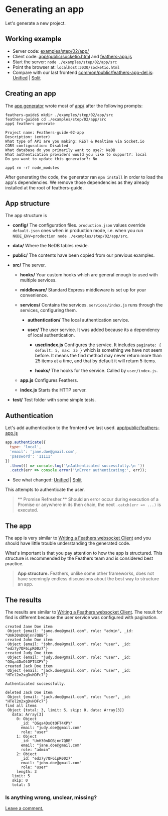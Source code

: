 # Generating an app

Let's generate a new project.

## Working example

- Server code: [examples/step/02/app/](https://github.com/feathersjs/feathers-docs/blob/auk/examples/step/02/app/)
- Client code: [app/public/socketio.html](https://github.com/feathersjs/feathers-docs/blob/auk/examples/step/02/app/public/socketio.html)
and
[feathers-app.js](https://github.com/feathersjs/feathers-docs/blob/auk/examples/step/02/app/public/feathers-app.js)
- Start the server: `node ./examples/step/02/app/src`
- Point the browser at: `localhost:3030/socketio.html`
- Compare with our last frontend
[common/public/feathers-app-del.js](https://github.com/feathersjs/feathers-docs/blob/auk/examples/step/01/common/public/feathers-app-del.js):
[Unified](http://htmlpreview.github.io/?https://github.com/feathersjs/feathers-docs/blob/auk/examples/step/_diff/02-app-feathers-app-line.html)
|
[Split](http://htmlpreview.github.io/?https://github.com/feathersjs/feathers-docs/blob/auk/examples/step/_diff/02-app-feathers-app-side.html)

## Creating an app

The [app generator](https://docs.feathersjs.com/getting-started/scaffolding.html#generate-the-app)
wrote most of
[app/](https://github.com/feathersjs/feathers-docs/blob/auk/examples/step/02/app/)
after the following prompts:

```text
feathers-guide$ mkdir ./examples/step/02/app/src
feathers-guide$ cd ./examples/step/02/app/src
app$ feathers generate

Project name: Feathers-guide-02-app
Description: (enter)
What type of API are you making: REST & Realtime via Socket.io
CORS configuration: Disabled
What database do you primarily want to use?: NeDB
What authentication providers would you like to support?: local
Do you want to update this generator?: No

app$ rm -rf node_modules
```

After generating the code, the generator ran `npm install` in order to load the app's dependencies.
We remove those dependencies as they already installed at the root of feathers-guide.

## App structure

The app structure is

- **config/** The configuration files.
`production.json` values override `default.json` ones when in production mode,
i.e. when you run `NODE_ENV=production node ./examples/step/02/app/src`.

- **data/** Where the NeDB tables reside.

- **public/** The contents have been copied from our previous examples.

- **src/** The server.
    
    - **hooks/** Your custom hooks which are general enough to used with multiple services.
    
    - **middleware/** Standard Express middleware is set up for your convenience.
    
    - **services/** Contains the services.
    `services/index.js` runs through the services, configuring them.
    
        - **authentication/** The local authentication service.
        
        - **user/** The user service. It was added because its a dependency of local authentication.
        
            - **user/index.js** Configures the service.
            It includes `paginate: { default: 5, max: 25 }` which is something we have not seem before.
            It means the find method may never return more than 25 items at a time,
            and that by default it will return 5 items.
        
            - **hooks/** The hooks for the service. Called by `user/index.js`.
            
    - **app.js** Configures Feathers.
    
    - **index.js** Starts the HTTP server.
 
- **test/** Test folder with some simple tests.

## Authentication

Let's add authentication to the frontend we last used.
[app/public/feathers-app.js](https://github.com/feathersjs/feathers-docs/blob/auk/examples/step/02/app/public/feathers-app.js)

```javascript
app.authenticate({
  type: 'local',
  'email': 'jane.doe@gmail.com',
  'password': '11111'
})
  .then(() => console.log('\nAuthenticated successfully.\n '))
  .catch(err => console.error('\nError authenticating:', err));
```
- See what changed:
[Unified](http://htmlpreview.github.io/?https://github.com/feathersjs/feathers-docs/blob/auk/examples/step/_diff/02-app-feathers-app-line.html)
|
[Split](http://htmlpreview.github.io/?https://github.com/feathersjs/feathers-docs/blob/auk/examples/step/_diff/02-app-feathers-app-side.html)


This attempts to authenticate the user.

> ** Promise Refresher.** Should an error occur during execution of a Promise
or anywhere in its then chain, the next `.catch(err => ...)` is executed.

## The app

The app is very similar to [Writing a Feathers websocket Client](../basic-feathers/socket-client.md)
and you should have little trouble understanding the generated code.

What's important is that you pay attention to how the app is structured.
This structure is recommended by the Feathers team and is considered best practice.

> **App structure.** Feathers, unlike some other frameworks,
does not have seemingly endless discussions about the best way to structure an app.

## The results

The results are similar to
[Writing a Feathers websocket Client](../basic-feathers/socket-client.md).
The result for find is different because the user service was configured with pagination.

```text
created Jane Doe item
 Object {email: "jane.doe@gmail.com", role: "admin", _id: "UmH30nDOBjnn7QBB"}
created John Doe item
 Object {email: "john.doe@gmail.com", role: "user", _id: "edz7y7QF6ipR00z7"}
created Judy Doe item
 Object {email: "judy.doe@gmail.com", role: "user", _id: "QGqa4DxOtOFT4XPY"}
created Jack Doe item
 Object {email: "jack.doe@gmail.com", role: "user", _id: "HTel2m2xgDvHOFc7"}

Authenticated successfully.
 
deleted Jack Doe item
 Object {email: "jack.doe@gmail.com", role: "user", _id: "HTel2m2xgDvHOFc7"}
find all items
 Object {total: 3, limit: 5, skip: 0, data: Array[3]}
   data: Array[3]
     0: Object
       _id: "QGqa4DxOtOFT4XPY"
       email: "judy.doe@gmail.com"
       role: "user"
     1: Object
       _id: "UmH30nDOBjnn7QBB"
       email: "jane.doe@gmail.com"
       role: "admin"
     2: Object
       _id: "edz7y7QF6ipR00z7"
       email: "john.doe@gmail.com"
       role: "user"
     length: 3
   limit: 5
   skip: 0
   total: 3
```

### Is anything wrong, unclear, missing?
[Leave a comment.](https://github.com/feathersjs/feathers-guide/issues/new?title=Comment:Step-Generators-App&body=Comment:Step-Generators-App)
